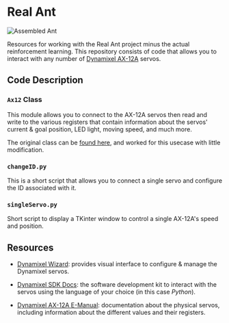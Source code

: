 # Real Ant

![Assembled Ant](/images/angle.jpg)

Resources for working with the Real Ant project minus the actual reinforcement
learning. This repository consists of code that allows you to interact with any
number of [Dynamixel AX-12A](https://www.robotis.us/dynamixel-ax-12a/) servos.

## Code Description

### `Ax12` Class

This module allows you to connect to the AX-12A servos then read and write to
the various registers that contain information about the servos' current & goal
position, LED light, moving speed, and much more.

The original class can be [found here](https://github.com/aakieu/ax12_control),
and worked for this usecase with little modification.

### `changeID.py`

This is a short script that allows you to connect a single servo and configure
the ID associated with it.

### `singleServo.py`

Short script to display a TKinter window to control a single AX-12A's speed and
position.

## Resources

- [Dynamixel Wizard](https://emanual.robotis.com/docs/en/software/dynamixel/dynamixel_wizard2/):
provides visual interface to configure & manage the Dynamixel servos.

- [Dynamixel SDK Docs](https://emanual.robotis.com/docs/en/software/dynamixel/dynamixel_sdk/overview/): the software development kit to interact with the servos using the language of your choice (in this case _Python_).

- [Dynamixel AX-12A E-Manual](https://emanual.robotis.com/docs/en/dxl/ax/ax-12a/): documentation about the physical servos, including information about the different values and their registers.
